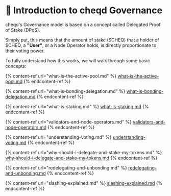 # 🏁 Introduction to cheqd Governance

cheqd's Governance model is based on a concept called Delegated Proof of Stake (DPoS).&#x20;

Simply put, this means that the amount of stake ($CHEQ) that a holder of $CHEQ, a **"User"**,  or a Node Operator holds, is directly proportionate to their voting power.&#x20;

To fully understand how this works, we will walk through some basic concepts:

{% content-ref url="what-is-the-active-pool.md" %}
[what-is-the-active-pool.md](what-is-the-active-pool.md)
{% endcontent-ref %}

{% content-ref url="what-is-bonding-delegation.md" %}
[what-is-bonding-delegation.md](what-is-bonding-delegation.md)
{% endcontent-ref %}

{% content-ref url="what-is-staking.md" %}
[what-is-staking.md](what-is-staking.md)
{% endcontent-ref %}

{% content-ref url="validators-and-node-operators.md" %}
[validators-and-node-operators.md](validators-and-node-operators.md)
{% endcontent-ref %}

{% content-ref url="understanding-voting.md" %}
[understanding-voting.md](understanding-voting.md)
{% endcontent-ref %}

{% content-ref url="why-should-i-delegate-and-stake-my-tokens.md" %}
[why-should-i-delegate-and-stake-my-tokens.md](why-should-i-delegate-and-stake-my-tokens.md)
{% endcontent-ref %}

{% content-ref url="redelegating-and-unbonding.md" %}
[redelegating-and-unbonding.md](redelegating-and-unbonding.md)
{% endcontent-ref %}

{% content-ref url="slashing-explained.md" %}
[slashing-explained.md](slashing-explained.md)
{% endcontent-ref %}
